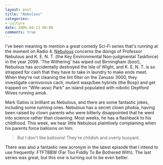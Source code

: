 ```yaml
---
layout: post
title: "Nebulous"
categories:
- culture
date: 2006-04-13 00:00
comments: true
---
```


<p>I've been meaning to mention a great comedy Sci-Fi series that's running at the moment on Radio 4. <a href="http://www.bbc.co.uk/radio4/comedy/nebulous.shtml">Nebulous</a> concerns the doings of Professor Nebulous and K. E. N. T. (the Key Environmental Non-judgmental Taskforce) in the year 2099. 'The Withering' has wiped out Birmingham (boo!), Nebulous has accidentally destroyed the Isle of Wight, and K. E. N. T. is so strapped for cash that they have to take in laundry to make ends meet. When they're not cleaning the lint filter on the Zanussi 3000, they investigate carnivorous cacti, mutant wasp/bee hybrids (the Bosp) and get trapped on "Wife-assic Park" an island populated with robotic Deptford Wives running amok.</p>

<p>Mark Gatiss is brilliant as Nebulous, and there are some fantastic jokes, including some running ones. Nebulous has a secret clown phobia, having been raised by clown parents who were bitterly disappointed that he went into science rather than clowning. Most weeks, he has a flashback to his childhood. This week, we hear little Nebulous plaintively complaining when his parents force balloons on him:</p>

<blockquote>
<p>
But I don't like balloons! They're childish and overly buoyant.
</p>

<p></blockquote></p>

<p>There was also a fantastic new acronym in the latest episode that I intend to use frequently: FTFTBBW (Far Too Fiddly To Be Bothered With). The last series was great, but this one is turning out to be even better.</p>



